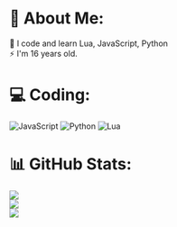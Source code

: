 # 💫 About Me:
🌱 I code and learn Lua, JavaScript, Python<br>⚡ I'm 16 years old.

# 💻 Coding:
![JavaScript](https://img.shields.io/badge/logo-javascript-blue?logo=javascript) ![Python](https://img.shields.io/badge/python-3670A0?style=for-the-badge&logo=python&logoColor=ffdd54) ![Lua](https://img.shields.io/badge/lua-%232C2D72.svg?style=for-the-badge&logo=lua&logoColor=white)
# 📊 GitHub Stats:
![](https://github-readme-stats.vercel.app/api?username=xyzYuuki&theme=omni&hide_border=false&include_all_commits=false&count_private=false)<br/>
![](https://github-readme-streak-stats.herokuapp.com/?user=xyzYuuki&theme=omni&hide_border=false)<br/>
![](https://github-readme-stats.vercel.app/api/top-langs/?username=xyzYuuki&theme=omni&hide_border=false&include_all_commits=false&count_private=false&layout=compact)
